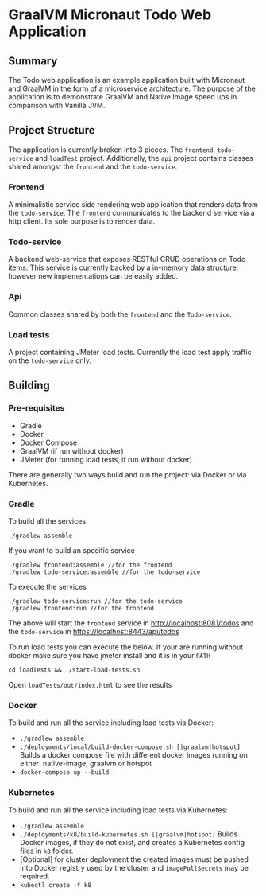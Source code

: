 # GraalVM Micronaut Todo Web Application

## Summary

The Todo web application is an example application built with Micronaut and
GraalVM in the form of a microservice architecture. The purpose of the
application is to demonstrate GraalVM and Native Image speed ups in comparison
with Vanilla JVM.


## Project Structure

The application is currently broken into 3 pieces. The `frontend`,
`todo-service` and `loadTest` project. Additionally, the `api` project contains
classes shared amongst the `frontend` and the `todo-service`.

### Frontend

A minimalistic service side rendering web application that renders data from the `todo-service`. The `frontend` communicates to the backend service via a http client.
Its sole purpose is to render data.

### Todo-service

A backend web-service that exposes RESTful CRUD operations on Todo items. This service is currently backed by a in-memory data structure, however new implementations can be easily added.

### Api

Common classes shared by both the `frontend` and the `Todo-service`.

### Load tests

A project containing JMeter load tests. Currently the load test apply traffic on the `todo-service` only.


## Building

### Pre-requisites
- Gradle
- Docker
- Docker Compose
- GraalVM (if run without docker)
- JMeter (for running load tests, if run without docker)

There are generally two ways build and run the project: via Docker or via Kubernetes.

### Gradle
To build all the services

```
./gradlew assemble
```

If you want to build an specific service
```
./gradlew frontend:assemble //for the frontend
./gradlew todo-service:assemble //for the todo-service
```

To execute the services
```
./gradlew todo-service:run //for the todo-service
./gradlew frontend:run //for the frontend
```
The above will start the `frontend` service in [http://localhost:8081/todos](http://localhost:8081/todos) and the `todo-service` in [https://localhost:8443/api/todos](https://localhost:8443/api/todos)


To run load tests you can execute the below. If your are running without docker make sure you have jmeter install and it is in your `PATH`

```
cd loadTests && ./start-load-tests.sh
```

Open `loadTests/out/index.html` to see the results


### Docker
To build and run all the service including load tests via Docker:

- `./gradlew assemble`
- `./deployments/local/build-docker-compose.sh [|graalvm|hotspot]` Builds a docker compose file with different docker images running on either: native-image, graalvm or hotspot
- `docker-compose up --build`

### Kubernetes
To build and run all the service including load tests via Kubernetes:

- `./gradlew assemble`
- `./deployments/k8/build-kubernetes.sh [|graalvm|hotspot]` Builds Docker images, if they do not exist, and creates a Kubernetes config files in `k8` folder.
- [Optional] for cluster deployment the created images must be pushed into Docker registry used by the cluster and `imagePullSecrets` may be required.
- `kubectl create -f k8`
